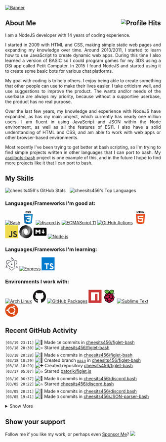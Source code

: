 [![Banner][banner-img]][banner-link]

<h2>About Me <img align="right" alt="Profile Hits" src="https://komarev.com/ghpvc/?username=cheesits456&style=flat-square"></h2>

<p align="justify">I am a NodeJS developer with 14 years of coding experience.</p>

<p align="justify">I started in 2009 with HTML and CSS, making simple static web pages and expanding my knowledge over time. Around 2010/2011, I started to learn how to use JavaScript to create dynamic web apps. During this time I also learned a version of BASIC so I could program games for my 3DS using a DSi app called Petit Computer. In 2015 I found NodeJS and started using it to create some basic bots for various chat platforms.</p>

<p align="justify">My goal with coding is to help others. I enjoy being able to create something that other people can use to make their lives easier. I take criticism well, and use suggestions to improve the product. The wants and/or needs of the userbase are always my priority, because without a supportive userbase, the product has no real purpose.</p>

<p align="justify">Over the last few years, my knowledge and experience with NodeJS have expanded, as has my main project, which currently has nearly one million users. I am fluent in using JavaScript and JSON within the Node environment, as well as all the features of ES11. I also have a solid understanding of HTML and CSS, and am able to work with web apps or other browser-based environments.</p>

<p align="justify">Most recently I've been trying to get better at bash scripting, so I'm trying to find simple projects written in other languages that I can port to bash. My <a href="https://github.com/cheesits456/asciibots-bash">asciibots-bash</a> project is one example of this, and in the future I hope to find more projects like it that I can port to bash.</p>

## My Skills

<img src="https://cheesits456-readme-stats.vercel.app/api/top-langs?username=cheesits456&layout=compact&card_width=275&theme=github_dark&langs_count=10&hide=c,meson,makefile,m4&exclude_repo=github-readme-stats,BitJanitor,github-activity-readme,fancy-git,challengeBot" alt="cheesits456's Top Languages" align="right" width="295">

![cheesits456's GitHub Stats][github-stats-img]

### Languages/Frameworks I'm good at:

<a href="https://www.gnu.org/software/bash"><img alt="Bash" title="Bash" src="https://github.com/cheesits456/cheesits456/raw/master/icons/bash.png" height="42"></a></code>
<a href="https://www.w3.org/Style/CSS/Overview.en.html"><img alt="CSS 3" title="CSS 3" src="https://raw.githubusercontent.com/github/explore/80688e429a7d4ef2fca1e82350fe8e3517d3494d/topics/css/css.png" height="42"></a>
<a href="https://discord.js.org"><img alt="discord.js" title="discord.js" src="https://avatars0.githubusercontent.com/u/26492485" height="42"></a>
<a href="https://en.wikipedia.org/wiki/ECMAScript"><img alt="ECMAScript 11" title="ECMAScript 11" src="https://github.com/cheesits456/cheesits456/raw/master/icons/ecmascript.png" height="42"></a>
<a href="https://github.com/features/actions"><img alt="GitHub Actions" title="GitHub Actions" src="https://avatars0.githubusercontent.com/u/44036562" height="42"></a>
<a href="https://en.wikipedia.org/wiki/HTML"><img alt="HTML 5" title="HTML 5" src="https://raw.githubusercontent.com/github/explore/80688e429a7d4ef2fca1e82350fe8e3517d3494d/topics/html/html.png" height="42"></a>
<a href="https://developer.mozilla.org/en-US/docs/Web/JavaScript"><img alt="JavaScript" title="JavaScript" src="https://raw.githubusercontent.com/github/explore/80688e429a7d4ef2fca1e82350fe8e3517d3494d/topics/javascript/javascript.png" height="42"></a>
<a href="http://www.json.org"><img alt="JSON" title="JSON" src="https://raw.githubusercontent.com/github/explore/80688e429a7d4ef2fca1e82350fe8e3517d3494d/topics/json/json.png" height="42"></a>
<a href="https://daringfireball.net/projects/markdown"><img alt="Markdown" title="Markdown" src="https://raw.githubusercontent.com/github/explore/80688e429a7d4ef2fca1e82350fe8e3517d3494d/topics/markdown/markdown.png" height="42"></a>
<a href="https://nodejs.org/en/"><img alt="Node.js" title="Node.js" src="https://github.com/cheesits456/cheesits456/raw/master/icons/node.png" height="42"></a>

### Languages/Frameworks I'm learning:

<a href="https://www.electronjs.org/"><img alt="Electron" title="Electron" src="https://raw.githubusercontent.com/github/explore/80688e429a7d4ef2fca1e82350fe8e3517d3494d/topics/electron/electron.png" height="42"></a>
<a href="https://expressjs.com"><img alt="Express" title="Express" src="https://github.com/cheesits456/cheesits456/raw/master/icons/express.png" height="42"></a>
<a href="https://www.typescriptlang.org"><img alt="TypeScript" title="TypeScript" src="https://raw.githubusercontent.com/github/explore/80688e429a7d4ef2fca1e82350fe8e3517d3494d/topics/typescript/typescript.png" height="42"></a>

### Environments I work with:

<a href="https://www.archlinux.org/"><img alt="Arch Linux" title="Arch Linux" src="https://github.com/cheesits456/cheesits456/raw/master/icons/arch.png" height="42"></a>
<a href="https://github.com/"><img alt="GitHub" title="GitHub" src="https://raw.githubusercontent.com/github/explore/78df643247d429f6cc873026c0622819ad797942/topics/github/github.png" height="42"></a>
<a href="https://github.com/features/packages"><img alt="GitHub Packages" title="GitHub Packages" src="https://github.com/cheesits456/cheesits456/raw/master/icons/packages.png" height="42"></a>
<a href="https://www.npmjs.com"><img alt="NPM" title="NPM" src="https://raw.githubusercontent.com/github/explore/80688e429a7d4ef2fca1e82350fe8e3517d3494d/topics/npm/npm.png" height="42"></a>
<a href="https://www.raspberrypi.org"><img alt="Raspberry Pi" title="Raspberry Pi" src="https://raw.githubusercontent.com/github/explore/80688e429a7d4ef2fca1e82350fe8e3517d3494d/topics/raspberry-pi/raspberry-pi.png" height="42"></a>
<a href="https://www.sublimetext.com/"><img alt="Sublime Text" title="Sublime Text" src="https://avatars1.githubusercontent.com/u/684879?s=200&v=4" height="42"></a>
<a href="https://ubuntu.com/"><img alt="Ubuntu" title="Ubuntu" src="https://raw.githubusercontent.com/github/explore/80688e429a7d4ef2fca1e82350fe8e3517d3494d/topics/ubuntu/ubuntu.png" height="42"></a>

## Recent GitHub Activity

<!--START_SECTION:activity-->
`[03/19 23:11]` <img alt="📝" src="https://github.com/cheesits456/github-activity-readme/raw/master/icons/commit.png" align="top" height="18"> Made `16` commits in [cheesits456/figlet-bash](https://github.com/cheesits456/figlet-bash)  
`[03/18 20:30]` <img alt="⭐" src="https://github.com/cheesits456/github-activity-readme/raw/master/icons/star.png" align="top" height="18"> Starred [cheesits456/figlet-bash](https://github.com/cheesits456/figlet-bash)  
`[03/18 20:28]` <img alt="📝" src="https://github.com/cheesits456/github-activity-readme/raw/master/icons/commit.png" align="top" height="18"> Made `6` commits in [cheesits456/figlet-bash](https://github.com/cheesits456/figlet-bash)  
`[03/18 18:29]` <img alt="📂" src="https://github.com/cheesits456/github-activity-readme/raw/master/icons/create-branch.png" align="top" height="18"> Created branch [`main`](https://github.com/cheesits456/figlet-bash/tree/main) in [cheesits456/figlet-bash](https://github.com/cheesits456/figlet-bash)  
`[03/18 18:29]` <img alt="➕" src="https://github.com/cheesits456/github-activity-readme/raw/master/icons/create-repo.png" align="top" height="18"> Created repository [cheesits456/figlet-bash](https://github.com/cheesits456/figlet-bash)  
`[03/17 05:07]` <img alt="⭐" src="https://github.com/cheesits456/github-activity-readme/raw/master/icons/star.png" align="top" height="18"> Starred [patorjk/figlet.js](https://github.com/patorjk/figlet.js)  
`[03/10 06:37]` <img alt="📝" src="https://github.com/cheesits456/github-activity-readme/raw/master/icons/commit.png" align="top" height="18"> Made `8` commits in [cheesits456/discord.bash](https://github.com/cheesits456/discord.bash)  
`[03/05 20:22]` <img alt="⭐" src="https://github.com/cheesits456/github-activity-readme/raw/master/icons/star.png" align="top" height="18"> Starred [cheesits456/discord.bash](https://github.com/cheesits456/discord.bash)  
`[03/05 20:21]` <img alt="📝" src="https://github.com/cheesits456/github-activity-readme/raw/master/icons/commit.png" align="top" height="18"> Made `9` commits in [cheesits456/discord.bash](https://github.com/cheesits456/discord.bash)  
`[03/05 19:41]` <img alt="📝" src="https://github.com/cheesits456/github-activity-readme/raw/master/icons/commit.png" align="top" height="18"> Made `3` commits in [cheesits456/JSON-parser-bash](https://github.com/cheesits456/JSON-parser-bash)  

<details><summary>Show More</summary>

`[03/03 22:26]` <img alt="📝" src="https://github.com/cheesits456/github-activity-readme/raw/master/icons/commit.png" align="top" height="18"> Made `4` commits in <span title="Private Repo">`🔒cheesits456/JSON-parser-bash`</span>  
`[03/03 17:16]` <img alt="⭐" src="https://github.com/cheesits456/github-activity-readme/raw/master/icons/star.png" align="top" height="18"> Starred <span title="Private Repo">`🔒cheesits456/JSON-parser-bash`</span>  
`[03/03 17:16]` <img alt="📝" src="https://github.com/cheesits456/github-activity-readme/raw/master/icons/commit.png" align="top" height="18"> Made `2` commits in <span title="Private Repo">`🔒cheesits456/JSON-parser-bash`</span>  
`[03/03 06:13]` <img alt="📝" src="https://github.com/cheesits456/github-activity-readme/raw/master/icons/commit.png" align="top" height="18"> Made `8` commits in [cheesits456/discord.bash](https://github.com/cheesits456/discord.bash)  
`[03/02 15:47]` <img alt="📝" src="https://github.com/cheesits456/github-activity-readme/raw/master/icons/commit.png" align="top" height="18"> Made `5` commits in [cheesits456/cheesits456.github.io](https://github.com/cheesits456/cheesits456.github.io)  
`[03/01 07:30]` <img alt="📝" src="https://github.com/cheesits456/github-activity-readme/raw/master/icons/commit.png" align="top" height="18"> Made `5` commits in [cheesits456/discord.bash](https://github.com/cheesits456/discord.bash)  
`[02/28 15:28]` <img alt="⭐" src="https://github.com/cheesits456/github-activity-readme/raw/master/icons/star.png" align="top" height="18"> Starred [cheesits456/discord.bash](https://github.com/cheesits456/discord.bash)  
`[02/28 06:26]` <img alt="📝" src="https://github.com/cheesits456/github-activity-readme/raw/master/icons/commit.png" align="top" height="18"> Made `18` commits in [cheesits456/discord.bash](https://github.com/cheesits456/discord.bash)  
`[02/27 02:21]` <img alt="📂" src="https://github.com/cheesits456/github-activity-readme/raw/master/icons/create-branch.png" align="top" height="18"> Created branch [`main`](https://github.com/cheesits456/discord.bash/tree/main) in [cheesits456/discord.bash](https://github.com/cheesits456/discord.bash)  
`[02/27 02:21]` <img alt="➕" src="https://github.com/cheesits456/github-activity-readme/raw/master/icons/create-repo.png" align="top" height="18"> Created repository [cheesits456/discord.bash](https://github.com/cheesits456/discord.bash)  
`[02/20 22:26]` <img alt="📝" src="https://github.com/cheesits456/github-activity-readme/raw/master/icons/commit.png" align="top" height="18"> Made `11` commits in [cheesits456/asciibots-bash](https://github.com/cheesits456/asciibots-bash)  
`[02/20 20:56]` <img alt="📝" src="https://github.com/cheesits456/github-activity-readme/raw/master/icons/commit.png" align="top" height="18"> Made `1` commit in [cheesits456/cheesits456](https://github.com/cheesits456/cheesits456)  
`[02/20 20:32]` <img alt="📝" src="https://github.com/cheesits456/github-activity-readme/raw/master/icons/commit.png" align="top" height="18"> Made `1` commit in [cheesits456/asciibots-bash](https://github.com/cheesits456/asciibots-bash)  
`[02/20 00:36]` <img alt="📝" src="https://github.com/cheesits456/github-activity-readme/raw/master/icons/commit.png" align="top" height="18"> Made `15` commits in [cheesits456/cheesits456.github.io](https://github.com/cheesits456/cheesits456.github.io)  
`[01/14 22:02]` <img alt="📝" src="https://github.com/cheesits456/github-activity-readme/raw/master/icons/commit.png" align="top" height="18"> Made `1` commit in [cheesits456/cheesits456](https://github.com/cheesits456/cheesits456)  
`[01/14 21:59]` <img alt="⭐" src="https://github.com/cheesits456/github-activity-readme/raw/master/icons/star.png" align="top" height="18"> Starred [j-james/thunar-folder-thumbnails](https://github.com/j-james/thunar-folder-thumbnails)  

</details>
<!--END_SECTION:activity-->

## Show your support

Follow me if you like my work, or perhaps even [Sponsor Me][sponsor]? ![](https://hit.yhype.me/github/profile?user_id=35486894)

<!--

## Pinned

[![cheesits456.github.io][pin1-img]][pin1-link]
[![HaileyBot/haileybot.github.io][pin2-img]][pin2-link]
[![NewDiscordBridge][pin3-img]][pin3-link]
[![HaileyBot/captcha-generator][pin4-img]][pin4-link]
[![discord-ssh-bot][pin5-img]][pin5-link]
[![HaileyBot/sanitize-role-mentions][pin6-img]][pin6-link]

-->

<!-- Link anchors -->
[banner-img]: https://raw.githubusercontent.com/cheesits456/cheesits456/master/personal-banner.gif
[banner-link]: https://social.cheesits456.dev

[sponsor]: https://github.com/sponsors/cheesits456

[website-img]: https://img.shields.io/badge/-Website-e722e7?style=for-the-badge
[website-link]: https://cheesits456.dev
[discord-img]: https://img.shields.io/badge/-Discord-e722e7?style=for-the-badge
[discord-link]: https://discord.gg/7QH4YeD
[email-img]: https://img.shields.io/badge/-E--Mail-e722e7?style=for-the-badge
[email-link]: mailto:quin@cheesits456.dev

[github-stats-img]: https://cheesits456-readme-stats.vercel.app/api?username=cheesits456&count_private=true&show_icons=true&include_all_commits=true&theme=github_dark
[github-langs-img]: https://cheesits456-readme-stats.vercel.app/api/top-langs?username=cheesits456&layout=compact&hide=smarty

[pin1-img]: https://cheesits456-readme-stats.vercel.app/api/pin/?username=cheesits456&repo=cheesits456.github.io
[pin1-link]: https://github.com/cheesits456/cheesits456.github.io
[pin2-img]: https://cheesits456-readme-stats.vercel.app/api/pin/?username=HaileyBot&repo=haileybot.github.io&show_owner=true
[pin2-link]: https://github.com/HaileyBot/haileybot.github.io
[pin3-img]: https://cheesits456-readme-stats.vercel.app/api/pin/?username=cheesits456&repo=NewDiscordBridge
[pin3-link]: https://github.com/cheesits456/NewDiscordBridge
[pin4-img]: https://cheesits456-readme-stats.vercel.app/api/pin/?username=HaileyBot&repo=captcha-generator&show_owner=true
[pin4-link]: https://github.com/HaileyBot/captcha-generator
[pin5-img]: https://cheesits456-readme-stats.vercel.app/api/pin/?username=cheesits456&repo=discord-ssh-bot
[pin5-link]: https://github.com/cheesits456/discord-ssh-bot
[pin6-img]: https://cheesits456-readme-stats.vercel.app/api/pin/?username=HaileyBot&repo=sanitize-role-mentions&show_owner=true
[pin6-link]: https://github.com/HaileyBot/sanitize-role-mentions
